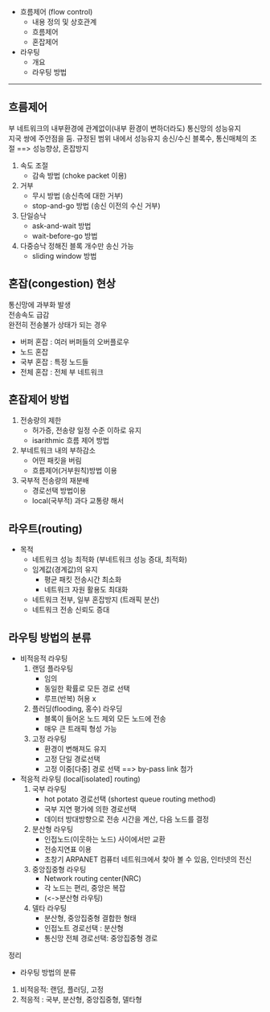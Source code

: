 - 흐름제어 (flow control)
  - 내용 정의 및 상호관계
  - 흐름제어
  - 혼잡제어
- 라우팅
  - 개요
  - 라우팅 방법

---
## 흐름제어
부 네트워크의 내부환경에 관계없이(내부 환경이 변하더라도) 통신망의 성능유지  
지국 쌍에 주안점을 둠. 규정된 범위 내에서 성능유지
송신/수신 블록수, 통신매체의 조절 ==> 성능향상, 혼잡방지  

1. 속도 조절 
   - 감속 방법 (choke packet 이용)    
2. 거부
   - 무시 방법 (송신측에 대한 거부)
   - stop-and-go 방법 (송신 이전의 수신 거부)
3. 단일승낙
   - ask-and-wait 방법
   - wait-before-go 방법
4. 다중승낙
    정해진 블록 개수만 송신 가능
   - sliding window 방법

## 혼잡(congestion) 현상
통신망에 과부화 발생  
전송속도 급감  
완전히 전송불가 상태가 되는 경우

- 버퍼 혼잡 : 여러 버퍼들의 오버플로우
- 노드 혼잡
- 국부 혼잡 :  특정 노드들
- 전체 혼잡 :  전체 부 네트워크

## 혼잡제어 방법
1) 전송량의 제한
   - 허가증, 전송량 일정 수준 이하로 유지
   - isarithmic 흐름 제어 방법
2) 부네트워크 내의 부하감소
   - 어떤 패킷을 버림
   - 흐름제어(거부원칙)방법 이용
3) 국부적 전송량의 재분배
   - 경로선택 방법이용
   - local(국부적) 과다 교통량 해서

## 라우트(routing)
- 목적
  - 네트워크 성능 최적화 (부네트워크 성능 증대, 최적화)
  - 임계값(경계값)의 유지
    - 평균 패킷 전송시간 최소화
    - 네트워크 자원 활용도 최대화
  - 네트워크 전부, 일부 혼잡방지 
  (트래픽 분산)
  - 네트워크 전송 신뢰도 증대

## 라우팅 방법의 분류
- 비적응적 라우팅
  1) 랜덤 플라우팅
       - 임의
       - 동일한 확률로 모든 경로 선택
       - 루프(반복) 허용 x
  2) 플러딩(flooding, 홍수) 라우딩
       - 블록이 들어온 노드 제외 모든 노드에 전송
       - 매우 큰 트래픽 형성 가능
  3) 고정 라우팅
     - 환경이 변해져도 유지
     - 고정 단일 경로선택
     - 고정 이중[다중] 경로 선택 ==> by-pass link 첨가
- 적응적 라우팅 (local[isolated] routing)
  1) 국부 라우팅
       - hot potato 경로선택 (shortest queue routing method)
       - 국부 지연 평가에 의한 경로선택
       - 데이터 방대방향으로 전송 시간을 계산, 다음 노드를 결정
  2) 분산형 라우팅
       - 인접노드(이웃하는 노드) 사이에서만 교환
       - 전송지연표 이용 
       - 초창기 ARPANET 컴퓨터 네트워크에서 찾아 볼 수 있음, 인터넷의 전신
  3) 중앙집중형 라우팅
       - Network routing center(NRC) 
       - 각 노드는 편리, 중앙은 복잡
       - (<->분산형 라우팅)
  4) 델타 라우팅
       - 분산형, 중앙집중형 결합한 형태
       - 인접노트 경로선택 : 분산형
       - 통신망 전체 경로선택: 중앙집중형 경로
  

정리
- 라우팅 방법의 분류
1) 비적응적: 랜덤, 플러딩, 고정
2) 적응적  : 국부, 분산형, 중앙집중형, 델타형
